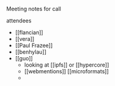 Meeting notes for call

attendees

- [[flancian]]
- [[vera]]
- [[Paul Frazee]]
- [[benhylau]]
- [[guo]]
	- looking at [[ipfs]] or [[hypercore]]
	- [[webmentions]] [[microformats]]
	- 

